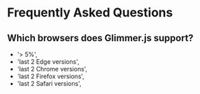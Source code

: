 # Frequently Asked Questions

## Which browsers does Glimmer.js support?

* '> 5%',
* 'last 2 Edge versions',
* 'last 2 Chrome versions',
* 'last 2 Firefox versions',
* 'last 2 Safari versions',

